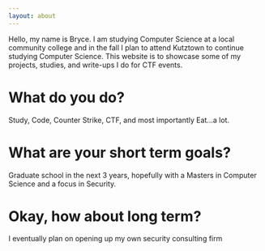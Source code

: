 ```yaml
---
layout: about
---
```


Hello, my name is Bryce. I am studying Computer Science at a local community college and in the fall I plan to attend Kutztown to continue studying Computer Science. This website is to showcase some of my projects, studies, and write-ups I do for CTF events.

# What do you do?
Study, Code, Counter Strike, CTF, and most importantly Eat...a lot.

# What are your short term goals?
Graduate school in the next 3 years, hopefully with a Masters in Computer Science and a focus in Security.

# Okay, how about long term?
I eventually plan on opening up my own security consulting firm
